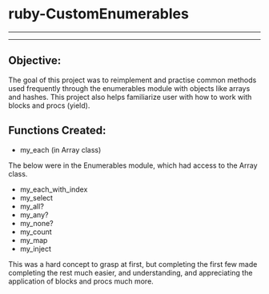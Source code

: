 # ruby-CustomEnumerables
-----------
-----------
Objective:
---------------------------
The goal of this project was to reimplement and practise common methods used frequently through the enumerables module with objects like arrays and hashes. This project also helps familiarize user with how to work with blocks and procs (yield).

Functions Created:
---------------------------
- my_each (in Array class)

The below were in the Enumerables module, which had access to the Array class. 

- my_each_with_index
- my_select
- my_all?
- my_any?
- my_none?
- my_count
- my_map
- my_inject

This was a hard concept to grasp at first, but completing the first few made completing the rest much easier, and understanding, and appreciating the application of blocks and procs much more.  
